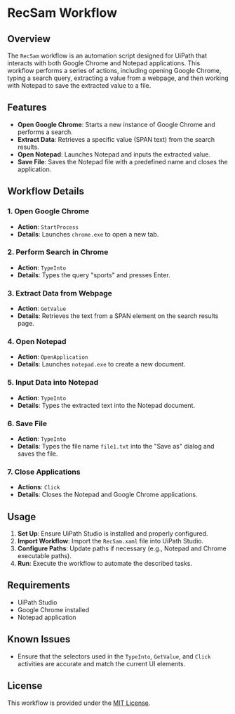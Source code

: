# RecSam Workflow

## Overview

The `RecSam` workflow is an automation script designed for UiPath that interacts with both Google Chrome and Notepad applications. This workflow performs a series of actions, including opening Google Chrome, typing a search query, extracting a value from a webpage, and then working with Notepad to save the extracted value to a file.

## Features

- **Open Google Chrome**: Starts a new instance of Google Chrome and performs a search.
- **Extract Data**: Retrieves a specific value (SPAN text) from the search results.
- **Open Notepad**: Launches Notepad and inputs the extracted value.
- **Save File**: Saves the Notepad file with a predefined name and closes the application.

## Workflow Details

### 1. Open Google Chrome

- **Action**: `StartProcess`
- **Details**: Launches `chrome.exe` to open a new tab.

### 2. Perform Search in Chrome

- **Action**: `TypeInto`
- **Details**: Types the query "sports" and presses Enter.

### 3. Extract Data from Webpage

- **Action**: `GetValue`
- **Details**: Retrieves the text from a SPAN element on the search results page.

### 4. Open Notepad

- **Action**: `OpenApplication`
- **Details**: Launches `notepad.exe` to create a new document.

### 5. Input Data into Notepad

- **Action**: `TypeInto`
- **Details**: Types the extracted text into the Notepad document.

### 6. Save File

- **Action**: `TypeInto`
- **Details**: Types the file name `file1.txt` into the "Save as" dialog and saves the file.

### 7. Close Applications

- **Actions**: `Click`
- **Details**: Closes the Notepad and Google Chrome applications.

## Usage

1. **Set Up**: Ensure UiPath Studio is installed and properly configured.
2. **Import Workflow**: Import the `RecSam.xaml` file into UiPath Studio.
3. **Configure Paths**: Update paths if necessary (e.g., Notepad and Chrome executable paths).
4. **Run**: Execute the workflow to automate the described tasks.

## Requirements

- UiPath Studio
- Google Chrome installed
- Notepad application

## Known Issues

- Ensure that the selectors used in the `TypeInto`, `GetValue`, and `Click` activities are accurate and match the current UI elements.

## License

This workflow is provided under the [MIT License](LICENSE).
